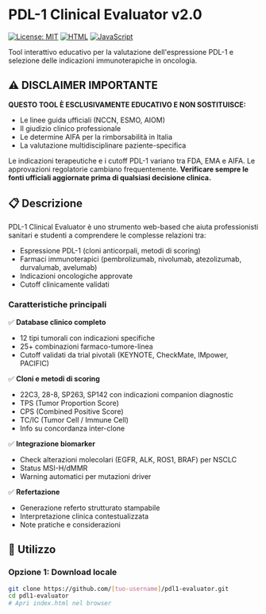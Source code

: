 # PDL-1 Clinical Evaluator v2.0

[![License: MIT](https://img.shields.io/badge/License-MIT-yellow.svg)](https://opensource.org/licenses/MIT)
[![HTML](https://img.shields.io/badge/HTML-5-orange.svg)](https://developer.mozilla.org/en-US/docs/Web/HTML)
[![JavaScript](https://img.shields.io/badge/JavaScript-ES6-yellow.svg)](https://www.ecma-international.org/ecma-262/)

Tool interattivo educativo per la valutazione dell'espressione PDL-1 e selezione delle indicazioni immunoterapiche in oncologia.

## ⚠️ DISCLAIMER IMPORTANTE

**QUESTO TOOL È ESCLUSIVAMENTE EDUCATIVO E NON SOSTITUISCE:**
- Le linee guida ufficiali (NCCN, ESMO, AIOM)
- Il giudizio clinico professionale
- Le determine AIFA per la rimborsabilità in Italia
- La valutazione multidisciplinare paziente-specifica

Le indicazioni terapeutiche e i cutoff PDL-1 variano tra FDA, EMA e AIFA. Le approvazioni regolatorie cambiano frequentemente. **Verificare sempre le fonti ufficiali aggiornate prima di qualsiasi decisione clinica.**

## 📋 Descrizione

PDL-1 Clinical Evaluator è uno strumento web-based che aiuta professionisti sanitari e studenti a comprendere le complesse relazioni tra:
- Espressione PDL-1 (cloni anticorpali, metodi di scoring)
- Farmaci immunoterapici (pembrolizumab, nivolumab, atezolizumab, durvalumab, avelumab)
- Indicazioni oncologiche approvate
- Cutoff clinicamente validati

### Caratteristiche principali

✅ **Database clinico completo**
- 12 tipi tumorali con indicazioni specifiche
- 25+ combinazioni farmaco-tumore-linea
- Cutoff validati da trial pivotali (KEYNOTE, CheckMate, IMpower, PACIFIC)

✅ **Cloni e metodi di scoring**
- 22C3, 28-8, SP263, SP142 con indicazioni companion diagnostic
- TPS (Tumor Proportion Score)
- CPS (Combined Positive Score)
- TC/IC (Tumor Cell / Immune Cell)
- Info su concordanza inter-clone

✅ **Integrazione biomarker**
- Check alterazioni molecolari (EGFR, ALK, ROS1, BRAF) per NSCLC
- Status MSI-H/dMMR
- Warning automatici per mutazioni driver

✅ **Refertazione**
- Generazione referto strutturato stampabile
- Interpretazione clinica contestualizzata
- Note pratiche e considerazioni

## 🚀 Utilizzo

### Opzione 1: Download locale
```bash
git clone https://github.com/[tuo-username]/pdl1-evaluator.git
cd pdl1-evaluator
# Apri index.html nel browser
